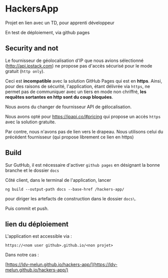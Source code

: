 # HackersApp

Projet en lien avec un TD, pour apprenti développeur

En test de déploiement, via github pages


## Security and not

Le fournisseur de géolocalisation d'IP que nous avions sélectionné (http://api.ipstack.com) ne propose pas d'accès sécurisé pour le mode gratuit (`http only`).

Ceci est **incompatible** avec la solution GitHub Pages qui est en **https**. Ainsi, pour des raisons de sécurité, l'application, étant délivrée via `https`, ne permet pas de communiquer avec un tiers en mode non chriffré, **les requêtes sortantes en http sont du coup bloquées**. 

Nous avons du changer de fournisseur API de gélocalisation. 

Nous avons opté pour https://ipapi.co/#pricing qui propose un accès `https` avec la solution gratuite.

Par contre, nous n'avons pas de lien vers le drapeau. Nous utilisons celui du précédent fournisseur (qui propose librement ce lien en https) 

## Build

Sur GutHub, il est nécessaire d'activer `github pages` en désignant la bonne branche et le dossier `docs`

Côté client, dans le terminal de l'application, lancer

 `ng build --output-path docs --base-href /hackers-app/` 
 
 pour diriger les artefacts de construction dans le dossier `docs\`.

Puis commit et push.

## lien du déploiement

L'application est accessible via : 
```
https://<nom user github>.github.io/<non projet>
```

Dans notre cas :

[https://ldv-melun.github.io/hackers-app/](https://ldv-melun.github.io/hackers-app/)


